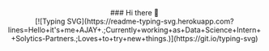 <center>### Hi there 👋</center>

<!--
**the-ajay-ai/the-ajay-ai** is a ✨ _special_ ✨ repository because its `README.md` (this file) appears on your GitHub profile.

Here are some ideas to get you started:

- 🔭 I’m currently working on ...
- 🌱 I’m currently learning ...
- 👯 I’m looking to collaborate on ...
- 🤔 I’m looking for help with ...
- 💬 Ask me about ...
- 📫 How to reach me: ...
- 😄 Pronouns: ...
- ⚡ Fun fact: ...
-->
<center>[![Typing SVG](https://readme-typing-svg.herokuapp.com?lines=Hello+it's+me+AJAY+.;Currently+working+as+Data+Science+Intern++Solytics-Partners.;Loves+to+try+new+things.)](https://git.io/typing-svg)</center>
